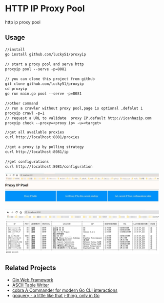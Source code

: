 # HTTP IP Proxy Pool

http ip proxy pool
## Usage
```shell
//install
go install github.com/lucky51/proxyip

// start a proxy pool and serve http
proxyip pool --serve -p=8081

// you can clone this project from github
git clone github.com/lucky51/proxyip
cd proxyip
go run main.go pool --serve -p=8081

//other command 
// run a crawler without proxy pool,page is optional ,defalut 1
proxyip crawl -p=1 
// request a URL to validate  proxy IP,default http://icanhazip.com
proxyip check --proxy=<proxy ip> -u=<target>
```

```shell
//get all available proxies
curl http://localhost:8081/proxies

//get a proxy ip by polling strategy
curl http://localhost:8081/ip

//get configurations
curl http://localhost:8081/configuration
```

![home page](https://github.com/lucky51/proxyip/blob/main/screenshots/home.jpg)

![get all proxies](https://github.com/lucky51/proxyip/blob/main/screenshots/getall.jpg)

## Related Projects

* [Gin Web Framework](https://github.com/gin-gonic/gin) 
* [ASCII Table Writer](https://github.com/olekukonko/tablewriter)
* [cobra A Commander for modern Go CLI interactions](https://github.com/spf13/cobra)
* [goquery - a little like that j-thing, only in Go](https://github.com/PuerkitoBio/goquery) 